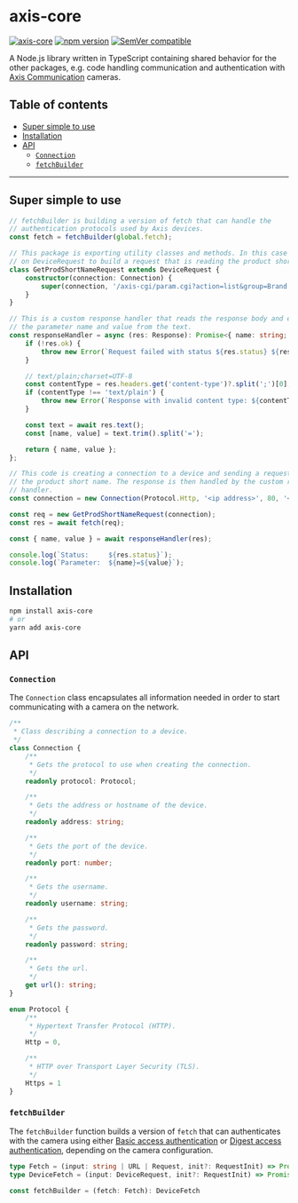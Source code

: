 <!-- omit in toc -->
# axis-core

[![axis-core](https://github.com/FantasticFiasco/axis-js/actions/workflows/axis-core.yml/badge.svg)](https://github.com/FantasticFiasco/axis-js/actions/workflows/axis-core.yml)
[![npm version](https://img.shields.io/npm/v/axis-core.svg)](https://www.npmjs.com/package/axis-core)
[![SemVer compatible](https://img.shields.io/badge/%E2%9C%85-SemVer%20compatible-blue)](https://semver.org/)

A Node.js library written in TypeScript containing shared behavior for the other packages, e.g. code handling communication and authentication with [Axis Communication](http://www.axis.com) cameras.

<!-- omit in toc -->
## Table of contents

- [Super simple to use](#super-simple-to-use)
- [Installation](#installation)
- [API](#api)
  - [`Connection`](#connection)
  - [`fetchBuilder`](#fetchbuilder)

---

## Super simple to use

```typescript
// fetchBuilder is building a version of fetch that can handle the
// authentication protocols used by Axis devices.
const fetch = fetchBuilder(global.fetch);

// This package is exporting utility classes and methods. In this case we rely
// on DeviceRequest to build a request that is reading the product short name.
class GetProdShortNameRequest extends DeviceRequest {
    constructor(connection: Connection) {
        super(connection, '/axis-cgi/param.cgi?action=list&group=Brand.ProdShortName');
    }
}

// This is a custom response handler that reads the response body and extracts
// the parameter name and value from the text.
const responseHandler = async (res: Response): Promise<{ name: string; value: string }> => {
    if (!res.ok) {
        throw new Error(`Request failed with status ${res.status} ${res.statusText}`);
    }

    // text/plain;charset=UTF-8
    const contentType = res.headers.get('content-type')?.split(';')[0];
    if (contentType !== 'text/plain') {
        throw new Error(`Response with invalid content type: ${contentType}`);
    }

    const text = await res.text();
    const [name, value] = text.trim().split('=');

    return { name, value };
};

// This code is creating a connection to a device and sending a request to read
// the product short name. The response is then handled by the custom response
// handler.
const connection = new Connection(Protocol.Http, '<ip address>', 80, '<username>', '<password>');

const req = new GetProdShortNameRequest(connection);
const res = await fetch(req);

const { name, value } = await responseHandler(res);

console.log(`Status:     ${res.status}`);
console.log(`Parameter:  ${name}=${value}`);
```

## Installation

```sh
npm install axis-core
# or
yarn add axis-core
```

## API

### `Connection`

The `Connection` class encapsulates all information needed in order to start communicating with a camera on the network.

```typescript
/**
 * Class describing a connection to a device.
 */
class Connection {
    /**
     * Gets the protocol to use when creating the connection.
     */
    readonly protocol: Protocol;

    /**
     * Gets the address or hostname of the device.
     */
    readonly address: string;

    /**
     * Gets the port of the device.
     */
    readonly port: number;

    /**
     * Gets the username.
     */
    readonly username: string;

    /**
     * Gets the password.
     */
    readonly password: string;

    /**
     * Gets the url.
     */
    get url(): string;
}

enum Protocol {
    /**
     * Hypertext Transfer Protocol (HTTP).
     */
    Http = 0,

    /**
     * HTTP over Transport Layer Security (TLS).
     */
    Https = 1
}
```

### `fetchBuilder`

The `fetchBuilder` function builds a version of `fetch` that can authenticates with the camera using either [Basic access authentication](https://en.wikipedia.org/wiki/Basic_access_authentication) or [Digest access authentication](https://en.wikipedia.org/wiki/Digest_access_authentication), depending on the camera configuration.

```typescript
type Fetch = (input: string | URL | Request, init?: RequestInit) => Promise<Response>;
type DeviceFetch = (input: DeviceRequest, init?: RequestInit) => Promise<Response>;

const fetchBuilder = (fetch: Fetch): DeviceFetch
```
